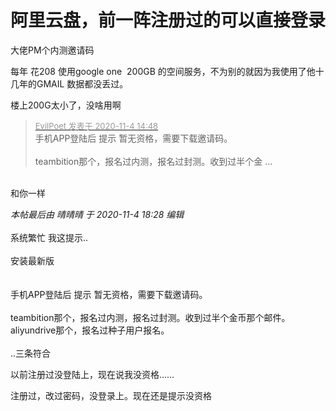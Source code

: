 # 阿里云盘，前一阵注册过的可以直接登录


大佬PM个内测邀请码

每年 花208 使用google one&nbsp;&nbsp;200GB 的空间服务，不为别的就因为我使用了他十几年的GMAIL 数据都没丢过。

楼上200G太小了，没啥用啊

<div class="quote"><blockquote><font size="2"><a href="https://www.hostloc.com/forum.php?mod=redirect&amp;goto=findpost&amp;pid=9401787&amp;ptid=762340" target="_blank"><font color="#999999">EvilPoet 发表于 2020-11-4 14:48</font></a></font><br />
手机APP登陆后 提示 暂无资格，需要下载邀请码。<br />
<br />
teambition那个，报名过内测，报名过封测。收到过半个金 ...</blockquote></div><br />
和你一样

<i class="pstatus"> 本帖最后由 晴晴晴 于 2020-11-4 18:28 编辑 </i><br />
<br />
系统繁忙 我这提示..<br />
<br />
安装最新版<br />
<br />
<br />
手机APP登陆后 提示 暂无资格，需要下载邀请码。<br />
<br />
teambition那个，报名过内测，报名过封测。收到过半个金币那个邮件。<br />
aliyundrive那个，报名过种子用户报名。<br />
<br />
..三条符合

以前注册过没登陆上，现在说我没资格……

注册过，改过密码，没登录上。现在还是提示没资格
